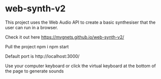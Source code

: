 # web-synth-v2

This project uses the Web Audio API to create a basic synthesiser that the user can run in a browser. 

Check it out here
https://mvgnets.github.io/web-synth-v2/

Pull the project
npm i
npm start

Default port is http://localhost:3000/

Use your computer keyboard or click the virtual keyboard at the bottom of the page to generate sounds
